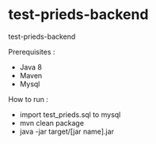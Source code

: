 # test-prieds-backend
test-prieds-backend

Prerequisites :
- Java 8
- Maven
- Mysql

How to run :
- import test_prieds.sql to mysql
- mvn clean package
- java -jar target/[jar name].jar
